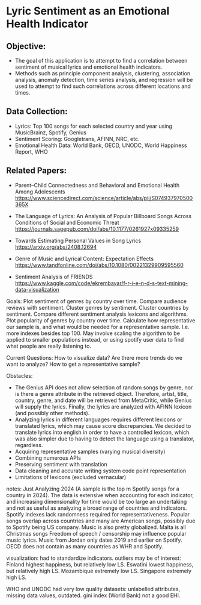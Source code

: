 # Lyric Sentiment as an Emotional Health Indicator

## Objective:
- The goal of this application is to attempt to find a correlation between sentiment of musical lyrics and emotional health indicators. 
- Methods such as principle component analysis, clustering, association analysis, anomaly detection, time series analysis, and regression will be used to attempt to find such correlations across different locations and times.

## Data Collection:
- Lyrics: Top 100 songs for each selected country and year using MusicBrainz, Spotify, Genius
- Sentiment Scoring: Googletrans, AFINN, NRC, etc.
- Emotional Health Data: World Bank, OECD, UNODC, World Happiness Report, WHO

## Related Papers:
- Parent–Child Connectedness and Behavioral and Emotional Health Among Adolescents
https://www.sciencedirect.com/science/article/abs/pii/S074937970500365X

- The Language of Lyrics: An Analysis of Popular Billboard Songs Across Conditions of Social and Economic Threat
https://journals.sagepub.com/doi/abs/10.1177/0261927x09335259

- Towards Estimating Personal Values in Song Lyrics
https://arxiv.org/abs/2408.12694

- Genre of Music and Lyrical Content: Expectation Effects
https://www.tandfonline.com/doi/abs/10.1080/00221329909595560

- Sentiment Analysis of FRIENDS
https://www.kaggle.com/code/ekrembayar/f-r-i-e-n-d-s-text-mining-data-visualization

Goals:
Plot sentiment of genres by country over time.
Compare audience reviews with sentiment.
Cluster genres by sentiment.
Cluster countries by sentiment.
Compare different sentiment analysis lexicons and algorithms.
Plot popularity of genres by country over time.
Calculate how representative our sample is, and what would be needed for a representative sample. I.e. more indexes besides top 100. May involve scaling the algorithm to be applied to smaller populations instead, or using spotify user data to find what people are really listening to.

Current Questions:
How to visualize data?
Are there more trends do we want to analyze?
How to get a representative sample?

Obstacles:
- The Genius API does not allow selection of random songs by genre, nor is there a genre attribute in the retrieved object. Therefore, artist, title, country, genre, and date will be retrieved from MetaCritic, while Genius will supply the lyrics. Finally, the lyrics are analyzed with AFINN lexicon (and possibly other methods).
- Analyzing lyrics in different languages requires different lexicons or translated lyrics, which may cause score discrepancies. We decided to translate lyrics into english in order to have a controlled lexicon, which was also simpler due to having to detect the language using a translator, regardless.
- Acquiring representative samples (varying musical diversity)
- Combining numerous APIs
- Preserving sentiment with translation
- Data cleaning and accurate writing system code point representation
- Limitations of lexicons (excluded vernacular)


notes:
Just Analyzing 2024 (A sample is the top m Spotify songs for a country in 2024). The data is extensive when accounting for each indicator, and increasing dimensionality for time would
be too large an undertaking and not as useful as analyzing a broad range of countries and indicators.
Spotify indexes lack randomness required for representativeness.
Popular songs overlap across countries and many are American songs, possibly due to Spotify 
being US company. Music is also pretty globalized.
Malta is all Christmas songs
Freedom of speech / censorship may influence popular music lyrics.
Music from Jordan only dates 2019 and earlier on Spotify.
OECD does not contain as many countries as WHR and Spotify.

visualization: had to standardize indicators.
outliers may be of interest:
Finland highest happiness, but relatively low LS.
Eswatini lowest happiness, but relatively high LS.
Mozambique extremely low LS.
Singapore extremely high LS.

WHO and UNODC had very low quality datasets: unlabelled attributes, missing data values, outdated.
gini index (World Bank) not a good EHI.
